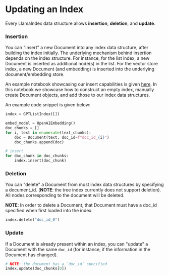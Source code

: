 # Updating an Index

Every LlamaIndex data structure allows **insertion**, **deletion**, and **update**.

### Insertion

You can "insert" a new Document into any index data structure, after building the index initially. The underlying mechanism behind insertion depends on the index structure.
For instance, for the list index, a new Document is inserted as additional node(s) in the list.
For the vector store index, a new Document (and embedding) is inserted into the underlying document/embedding store.

An example notebook showcasing our insert capabilities is given [here](https://github.com/jerryjliu/llama_index/blob/main/examples/paul_graham_essay/InsertDemo.ipynb).
In this notebook we showcase how to construct an empty index, manually create Document objects, and add those to our index data structures.

An example code snippet is given below:

```python
index = GPTListIndex([])

embed_model = OpenAIEmbedding()
doc_chunks = []
for i, text in enumerate(text_chunks):
    doc = Document(text, doc_id=f"doc_id_{i}")
    doc_chunks.append(doc)

# insert
for doc_chunk in doc_chunks:
    index.insert(doc_chunk)

```

### Deletion

You can "delete" a Document from most index data structures by specifying a document_id. (**NOTE**: the tree index currently does not support deletion). All nodes corresponding to
the document will be deleted.

**NOTE**: In order to delete a Document, that Document must have a doc_id specified when first loaded into the index.

```python
index.delete("doc_id_0")
```


### Update

If a Document is already present within an index, you can "update" a Document with the same `doc_id` (for instance, if the information in the Document has changed).

```python
# NOTE: the document has a `doc_id` specified
index.update(doc_chunks[0])
```





